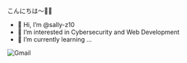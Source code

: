 こんにちは～🎈🤝
- 👋 Hi, I’m @sally-z10
- 👀 I’m interested in Cybersecurity and Web Development
- 🌱 I’m currently learning ...

![Gmail](https://img.shields.io/badge/saly.zeineldeen@ejust.edu.eg-D14836?style=flat&logo=gmail&logoColor=white)

<!---
- 💞️ I’m looking to collaborate on ...
- 📫 How to reach me ...
- 😄 Pronouns: ...
- ⚡ Fun fact: ...
--->
<!---
sally-z10/sally-z10 is a ✨ special ✨ repository because its `README.md` (this file) appears on your GitHub profile.
You can click the Preview link to take a look at your changes.
--->
